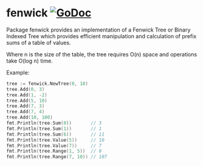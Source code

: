 fenwick [![GoDoc](https://godoc.org/github.com/abursavich/fenwick?status.svg)](https://godoc.org/github.com/abursavich/fenwick)
====

Package fenwick provides an implementation of a Fenwick Tree or Binary Indexed Tree which provides efficient manipulation and calculation of prefix sums of a table of values.

Where n is the size of the table, the tree requires O(n) space and operations take O(log n) time.

Example:

```Go
tree := fenwick.NewTree(0, 10)
tree.Add(0, 3)
tree.Add(1, -2)
tree.Add(5, 10)
tree.Add(7, 3)
tree.Add(7, 4)
tree.Add(10, 100)
fmt.Println(tree.Sum(0))       // 3
fmt.Println(tree.Sum(1))       // 1
fmt.Println(tree.Sum(6))       // 11
fmt.Println(tree.Value(5))     // 10
fmt.Println(tree.Value(7))     // 7
fmt.Println(tree.Range(1, 5))  // 8
fmt.Println(tree.Range(7, 10)) // 107
```
